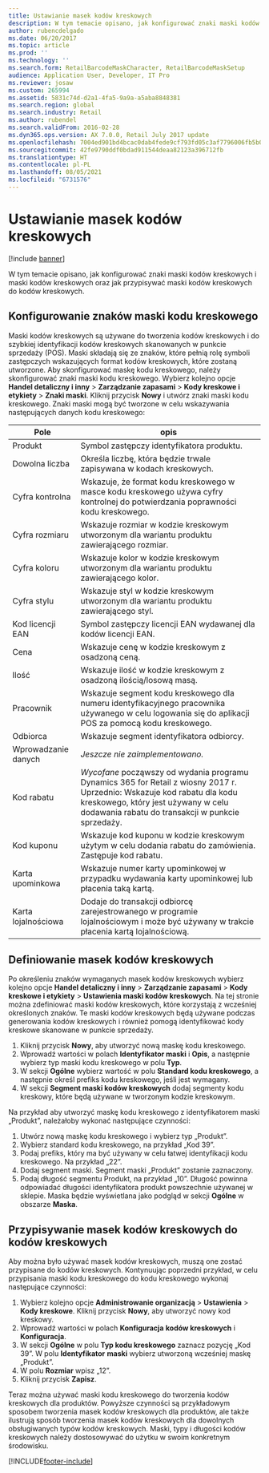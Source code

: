 ```yaml
---
title: Ustawianie masek kodów kreskowych
description: W tym temacie opisano, jak konfigurować znaki maski kodów kreskowych i maski kodów kreskowych oraz jak przypisywać maski kodów kreskowych do kodów kreskowych.
author: rubencdelgado
ms.date: 06/20/2017
ms.topic: article
ms.prod: ''
ms.technology: ''
ms.search.form: RetailBarcodeMaskCharacter, RetailBarcodeMaskSetup
audience: Application User, Developer, IT Pro
ms.reviewer: josaw
ms.custom: 265994
ms.assetid: 5831c74d-d2a1-4fa5-9a9a-a5aba8848381
ms.search.region: global
ms.search.industry: Retail
ms.author: rubendel
ms.search.validFrom: 2016-02-28
ms.dyn365.ops.version: AX 7.0.0, Retail July 2017 update
ms.openlocfilehash: 7004ed901bd4bcac0dab4fede9cf793fd05c3af7796006fb5b089f257f81208e
ms.sourcegitcommit: 42fe9790ddf0bdad911544deaa82123a396712fb
ms.translationtype: HT
ms.contentlocale: pl-PL
ms.lasthandoff: 08/05/2021
ms.locfileid: "6731576"
---
```

# <a name="set-up-bar-code-masks"></a>Ustawianie masek kodów kreskowych

[!include [banner](includes/banner.md)]

W tym temacie opisano, jak konfigurować znaki maski kodów kreskowych i maski kodów kreskowych oraz jak przypisywać maski kodów kreskowych do kodów kreskowych.

## <a name="set-up-bar-code-mask-characters"></a>Konfigurowanie znaków maski kodu kreskowego

Maski kodów kreskowych są używane do tworzenia kodów kreskowych i do szybkiej identyfikacji kodów kreskowych skanowanych w punkcie sprzedaży (POS). Maski składają się ze znaków, które pełnią rolę symboli zastępczych wskazujących format kodów kreskowych, które zostaną utworzone. Aby skonfigurować maskę kodu kreskowego, należy skonfigurować znaki maski kodu kreskowego. Wybierz kolejno opcje **Handel detaliczny i inny** &gt; **Zarządzanie zapasami** &gt; **Kody kreskowe i etykiety** &gt; **Znaki maski**. Kliknij przycisk **Nowy** i utwórz znaki maski kodu kreskowego. Znaki maski mogą być tworzone w celu wskazywania następujących danych kodu kreskowego:

| Pole            | opis |
|------------------|-------------|
| Produkt          | Symbol zastępczy identyfikatora produktu. |
| Dowolna liczba       | Określa liczbę, która będzie trwale zapisywana w kodach kreskowych. |
| Cyfra kontrolna      | Wskazuje, że format kodu kreskowego w masce kodu kreskowego używa cyfry kontrolnej do potwierdzania poprawności kodu kreskowego. |
| Cyfra rozmiaru       | Wskazuje rozmiar w kodzie kreskowym utworzonym dla wariantu produktu zawierającego rozmiar. |
| Cyfra koloru      | Wskazuje kolor w kodzie kreskowym utworzonym dla wariantu produktu zawierającego kolor. |
| Cyfra stylu      | Wskazuje styl w kodzie kreskowym utworzonym dla wariantu produktu zawierającego styl. |
| Kod licencji EAN | Symbol zastępczy licencji EAN wydawanej dla kodów licencji EAN. |
| Cena            | Wskazuje cenę w kodzie kreskowym z osadzoną ceną. |
| Ilość         | Wskazuje ilość w kodzie kreskowym z osadzoną ilością/losową masą. |
| Pracownik         | Wskazuje segment kodu kreskowego dla numeru identyfikacyjnego pracownika używanego w celu logowania się do aplikacji POS za pomocą kodu kreskowego. |
| Odbiorca         | Wskazuje segment identyfikatora odbiorcy. |
| Wprowadzanie danych       | *Jeszcze nie zaimplementowano.* |
| Kod rabatu    | *Wycofane* począwszy od wydania programu Dynamics 365 for Retail z wiosny 2017 r. Uprzednio: Wskazuje kod rabatu dla kodu kreskowego, który jest używany w celu dodawania rabatu do transakcji w punkcie sprzedaży. |
| Kod kuponu      | Wskazuje kod kuponu w kodzie kreskowym użytym w celu dodania rabatu do zamówienia. Zastępuje kod rabatu. |
| Karta upominkowa        | Wskazuje numer karty upominkowej w przypadku wydawania karty upominkowej lub płacenia taką kartą. |
| Karta lojalnościowa     | Dodaje do transakcji odbiorcę zarejestrowanego w programie lojalnościowym i może być używany w trakcie płacenia kartą lojalnościową. |

## <a name="define-bar-code-masks"></a>Definiowanie masek kodów kreskowych

Po określeniu znaków wymaganych masek kodów kreskowych wybierz kolejno opcje **Handel detaliczny i inny** &gt; **Zarządzanie zapasami** &gt; **Kody kreskowe i etykiety** &gt; **Ustawienia maski kodów kreskowych**. Na tej stronie można zdefiniować maski kodów kreskowych, które korzystają z wcześniej określonych znaków. Te maski kodów kreskowych będą używane podczas generowania kodów kreskowych i również pomogą identyfikować kody kreskowe skanowane w punkcie sprzedaży.

1. Kliknij przycisk **Nowy**, aby utworzyć nową maskę kodu kreskowego.
2. Wprowadź wartości w polach **Identyfikator maski** i **Opis**, a następnie wybierz typ maski kodu kreskowego w polu **Typ**.
3. W sekcji **Ogólne** wybierz wartość w polu **Standard kodu kreskowego**, a następnie określ prefiks kodu kreskowego, jeśli jest wymagany.
4. W sekcji **Segment maski kodów kreskowych** dodaj segmenty kodu kreskowy, które będą używane w tworzonym kodzie kreskowym.

Na przykład aby utworzyć maskę kodu kreskowego z identyfikatorem maski „Produkt”, należałoby wykonać następujące czynności:

1. Utwórz nową maskę kodu kreskowego i wybierz typ „Produkt”.
2. Wybierz standard kodu kreskowego, na przykład „Kod 39”.
3. Podaj prefiks, który ma być używany w celu łatwej identyfikacji kodu kreskowego. Na przykład „22”.
4. Dodaj segment maski. Segment maski „Produkt” zostanie zaznaczony.
5. Podaj długość segmentu Produkt, na przykład „10”. Długość powinna odpowiadać długości identyfikatora produkt powszechnie używanej w sklepie. Maska będzie wyświetlana jako podgląd w sekcji **Ogólne** w obszarze **Maska**.

## <a name="assign-bar-code-masks-to-bar-codes"></a>Przypisywanie masek kodów kreskowych do kodów kreskowych

Aby można było używać masek kodów kreskowych, muszą one zostać przypisane do kodów kreskowych. Kontynuując poprzedni przykład, w celu przypisania maski kodu kreskowego do kodu kreskowego wykonaj następujące czynności:

1. Wybierz kolejno opcje **Administrowanie organizacją** &gt; **Ustawienia** &gt; **Kody kreskowe**. Kliknij przycisk **Nowy**, aby utworzyć nowy kod kreskowy.
2. Wprowadź wartości w polach **Konfiguracja** **kodów kreskowych** i **Konfiguracja**.
3. W sekcji **Ogólne** w polu **Typ kodu kreskowego** zaznacz pozycję „Kod 39”. W polu **Identyfikator** **maski** wybierz utworzoną wcześniej maskę „Produkt”.
4. W polu **Rozmiar** wpisz „12”.
5. Kliknij przycisk **Zapisz**.

Teraz można używać maski kodu kreskowego do tworzenia kodów kreskowych dla produktów. Powyższe czynności są przykładowym sposobem tworzenia masek kodów kreskowych dla produktów, ale także ilustrują sposób tworzenia masek kodów kreskowych dla dowolnych obsługiwanych typów kodów kreskowych. Maski, typy i długości kodów kreskowych należy dostosowywać do użytku w swoim konkretnym środowisku.


[!INCLUDE[footer-include](../includes/footer-banner.md)]